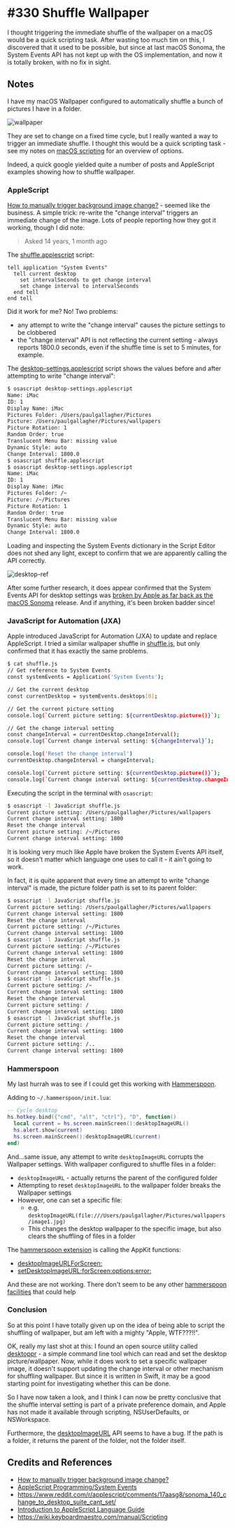 # #330 Shuffle Wallpaper

I thought triggering the immediate shuffle of the wallpaper on a macOS would be a quick scripting task. After wasting too much tim on this,
I discovered that it used to be possible, but since at last macOS Sonoma, the System Events API has not kept up with the OS implementation, and now it is totally broken, with no fix in sight.

## Notes

I have my macOS Wallpaper configured to automatically shuffle a bunch of pictures I have in a folder.

![wallpaper](./assets/wallpaper.png)

They are set to change on a fixed time cycle, but I really wanted a way to trigger an immediate shuffle.
I thought this would be a quick scripting task - see my notes on [macOS scripting](../scripting/) for an overview of options.

Indeed, a quick google yielded quite a number of posts and AppleScript examples showing how to shuffle wallpaper.

### AppleScript

[How to manually trigger background image change?](https://apple.stackexchange.com/questions/12117/how-to-manually-trigger-background-image-change) - seemed like the business.
A simple trick: re-write the "change interval" triggers an immediate change of the image.
Lots of people reporting how they got it working,
though I did note:

> Asked 14 years, 1 month ago

The [shuffle.applescript](./shuffle.applescript) script:

```applescript
tell application "System Events"
  tell current desktop
    set intervalSeconds to get change interval
    set change interval to intervalSeconds
  end tell
end tell
```

Did it work for me? No! Two problems:

* any attempt to write the "change interval" causes the picture settings to be clobbered
* the "change interval" API is not reflecting the current setting - always reports 1800.0 seconds, even if the shuffle time is set to 5 minutes, for example.

The [desktop-settings.applescript](./desktop-settings.applescript) script shows the values before and after attempting to write "change interval":

```sh
$ osascript desktop-settings.applescript
Name: iMac
ID: 1
Display Name: iMac
Pictures Folder: /Users/paulgallagher/Pictures
Picture: /Users/paulgallagher/Pictures/wallpapers
Picture Rotation: 1
Random Order: true
Translucent Menu Bar: missing value
Dynamic Style: auto
Change Interval: 1800.0
$ osascript shuffle.applescript
$ osascript desktop-settings.applescript
Name: iMac
ID: 1
Display Name: iMac
Pictures Folder: /~
Picture: /~/Pictures
Picture Rotation: 1
Random Order: true
Translucent Menu Bar: missing value
Dynamic Style: auto
Change Interval: 1800.0
```

Loading and inspecting the System Events dictionary in the Script Editor does not shed any light, except to confirm that we are apparently calling the API correctly.

![desktop-ref](./assets/desktop-ref.png)

After some further research, it does appear confirmed that the
System Events API for desktop settings was
[broken by Apple as far back as the macOS Sonoma](https://www.reddit.com/r/applescript/comments/17aasg8/sonoma_140_change_to_desktop_suite_cant_set/)
release. And if anything, it's been broken badder since!

### JavaScript for Automation (JXA)

Apple introduced JavaScript for Automation (JXA) to update and replace AppleScript.
I tried a similar wallpaper shuffle in
[shuffle.js](./shuffle.js), but only confirmed that it has exactly the same problems.

```sh
$ cat shuffle.js
// Get reference to System Events
const systemEvents = Application('System Events');

// Get the current desktop
const currentDesktop = systemEvents.desktops[0];

// Get the current picture setting
console.log(`Current picture setting: ${currentDesktop.picture()}`);

// Get the change interval setting
const changeInterval = currentDesktop.changeInterval();
console.log(`Current change interval setting: ${changeInterval}`);

console.log('Reset the change interval')
currentDesktop.changeInterval = changeInterval;

console.log(`Current picture setting: ${currentDesktop.picture()}`);
console.log(`Current change interval setting: ${currentDesktop.changeInterval()}`);
```

Executing the script in the terminal with `osascript`:

```sh
$ osascript -l JavaScript shuffle.js
Current picture setting: /Users/paulgallagher/Pictures/wallpapers
Current change interval setting: 1800
Reset the change interval
Current picture setting: /~/Pictures
Current change interval setting: 1800
```

It is looking very much like Apple have broken the System Events API itself,
so it doesn't matter which language one uses to call it - it ain't going to work.

In fact, it is quite apparent that every time an attempt to write "change interval" is made,
the picture folder path is set to its parent folder:

```sh
$ osascript -l JavaScript shuffle.js
Current picture setting: /Users/paulgallagher/Pictures/wallpapers
Current change interval setting: 1800
Reset the change interval
Current picture setting: /~/Pictures
Current change interval setting: 1800
$ osascript -l JavaScript shuffle.js
Current picture setting: /~/Pictures
Current change interval setting: 1800
Reset the change interval
Current picture setting: /~
Current change interval setting: 1800
$ osascript -l JavaScript shuffle.js
Current picture setting: /~
Current change interval setting: 1800
Reset the change interval
Current picture setting: /
Current change interval setting: 1800
$ osascript -l JavaScript shuffle.js
Current picture setting: /
Current change interval setting: 1800
Reset the change interval
Current picture setting: /..
Current change interval setting: 1800
```

### Hammerspoon

My last hurrah was to see if I could get this working with
[Hammerspoon](../../hammerspoon/).

Adding to `~/.hammerspoon/init.lua`:

```lua
-- Cycle desktop
hs.hotkey.bind({"cmd", "alt", "ctrl"}, "D", function()
  local current = hs.screen.mainScreen():desktopImageURL()
  hs.alert.show(current)
  hs.screen.mainScreen():desktopImageURL(current)
end)
```

And...same issue, any attempt to write `desktopImageURL` corrupts the Wallpaper settings.
With wallpaper configured to shuffle files in a folder:

* `desktopImageURL` - actually returns the parent of the configured folder
* Attempting to reset `desktopImageURL` to the wallpaper folder breaks the Wallpaper settings
* However, one can set a specific file:
    * e.g. `desktopImageURL(file:///Users/paulgallagher/Pictures/wallpapers/image1.jpg)`
    * This changes the desktop wallpaper to the specific image, but also clears the shuffling of files in a folder

The
[hammerspoon extension](https://www.hammerspoon.org/docs/hs.screen.html#desktopImageURL)
is calling the AppKit functions:

* [desktopImageURLForScreen:](https://developer.apple.com/documentation/appkit/nsworkspace/desktopimageurl(for:)?language=objc)
* [setDesktopImageURL:forScreen:options:error:](https://developer.apple.com/documentation/appkit/nsworkspace/setdesktopimageurl(_:for:options:)?language=objc)

And these are not working.
There don't seem to be any other [hammerspoon facilities](https://www.hammerspoon.org/docs/index.html) that could help

### Conclusion

So at this point I have totally given up on the idea of being able to script the shuffling of wallpaper, but am left with a mighty "Apple, WTF???!!".

OK, really my last shot at this: I found an open source utility called
[desktoppr](https://github.com/scriptingosx/desktoppr) - a simple command line tool which can read and set the desktop picture/wallpaper.
Now, while it does work to set a specific wallpaper image, it doesn't support updating the change interval or other mechanism for shuffling wallpaper.
But since it is written in Swift, it may be a good starting point for investigating whether this can be done.

So I have now taken a look, and I think I can now be pretty conclusive that the shuffle interval setting is part of a private preference domain, and Apple has not made it available through scripting, NSUserDefaults, or NSWorkspace.

Furthermore, the
[desktopImageURL](https://developer.apple.com/documentation/appkit/nsworkspace/desktopimageurl(for:))
API seems to have a bug. If the path is a folder, it returns the parent of the folder, not the folder itself.

## Credits and References

* [How to manually trigger background image change?](https://apple.stackexchange.com/questions/12117/how-to-manually-trigger-background-image-change)
* [AppleScript Programming/System Events](https://en.wikibooks.org/wiki/AppleScript_Programming/System_Events)
* <https://www.reddit.com/r/applescript/comments/17aasg8/sonoma_140_change_to_desktop_suite_cant_set/>
* [Introduction to AppleScript Language Guide](https://developer.apple.com/library/archive/documentation/AppleScript/Conceptual/AppleScriptLangGuide/introduction/ASLR_intro.html)
* <https://wiki.keyboardmaestro.com/manual/Scripting>
